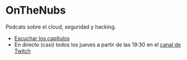 # OnTheNubs
Podcats sobre el cloud, seguridad y hacking. 

* [Escuchar los capítulos](https://www.youtube.com/channel/UCvsEafNhlOEd5OZJFbVg0-g)
* En directo (casi) todos los jueves a partir de las 19:30 en el [canal de Twitch](https://www.twitch.tv/onthenubs)

